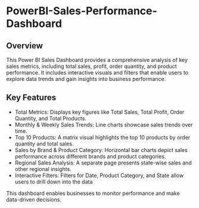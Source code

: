 # PowerBI-Sales-Performance-Dashboard

## Overview

This Power BI Sales Dashboard provides a comprehensive analysis of key sales metrics, including total sales, profit, order quantity, and product performance. It includes interactive visuals and filters that enable users to explore data trends and gain insights into business performance.

## Key Features

- Total Metrics: Displays key figures like Total Sales, Total Profit, Order Quantity, and Total Products.
- Monthly & Weekly Sales Trends: Line charts showcase sales trends over time.
- Top 10 Products: A matrix visual highlights the top 10 products by order quantity and total sales.
- Sales by Brand & Product Category: Horizontal bar charts depict sales performance across different brands and product categories.
- Regional Sales Analysis: A separate page presents state-wise sales and other regional insights.
- Interactive Filters: Filters for Date, Product Category, and State allow users to drill down into the data

This dashboard enables businesses to monitor performance and make data-driven decisions.
